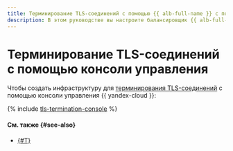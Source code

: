 ```yaml
---
title: Терминирование TLS-соединений с помощью {{ alb-full-name }} с помощью консоли управления
description: В этом руководстве вы настроите балансировщик {{ alb-full-name }}, чтобы он терминировал TLS-соединения с помощью сертификата из {{ certificate-manager-full-name }} и перенаправлял HTTP-запросы на HTTPS с помощью консоли управления.
---
```


# Терминирование TLS-соединений с помощью консоли управления

Чтобы создать инфраструктуру для [терминирования TLS-соединений](index.md) c помощью консоли управления {{ yandex-cloud }}:

{% include [tls-termination-console](../../../_tutorials/security/tls-termination-console.md) %}

#### См. также {#see-also}

* [{#T}](terraform.md)